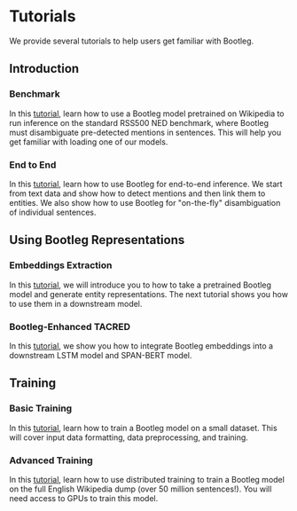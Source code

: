 # Tutorials
We provide several tutorials to help users get familiar with Bootleg.

## Introduction
### Benchmark
In this [tutorial](benchmark_tutorial.ipynb), learn how to use a Bootleg model pretrained on Wikipedia to run inference on the standard RSS500 NED benchmark, where Bootleg must disambiguate pre-detected mentions in sentences. This will help you get familiar with loading one of our models.

### End to End
In this [tutorial](end2end_ned_tutorial.ipynb), learn how to use Bootleg for end-to-end inference. We start from text data and show how to detect mentions and then link them to entities. We also show how to use Bootleg for "on-the-fly" disambiguation of individual sentences.

## Using Bootleg Representations
### Embeddings Extraction
In this [tutorial](entity_embedding_tutorial.ipynb), we will introduce you to how to take a pretrained Bootleg model and generate entity representations. The next tutorial shows you how to use them in a downstream model.

### Bootleg-Enhanced TACRED
In this [tutorial](downstream_tutorial/), we show you how to integrate Bootleg embeddings into a downstream LSTM model and SPAN-BERT model.

## Training
### Basic Training
In this [tutorial](basic_training_tutorial.md), learn how to train a Bootleg model on a small dataset. This will cover input data formatting, data preprocessing, and training.

### Advanced Training
In this [tutorial](advanced_training_tutorial.md), learn how to use distributed training to train a Bootleg model on the full English Wikipedia dump (over 50 million sentences!). You will need access to GPUs to train this model.

